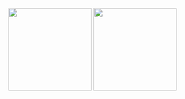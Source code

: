 <!-- https://github.com/anuraghazra/github-readme-stats -->

<div>
  <img height="170" src="https://github-readme-stats.vercel.app/api/top-langs/?username=ishi720&layout=compact" />
  <img height="170" src="https://github-readme-stats.vercel.app/api?username=ishi720&count_private=true&include_all_commits=true&show_icons=true" />
</div>
